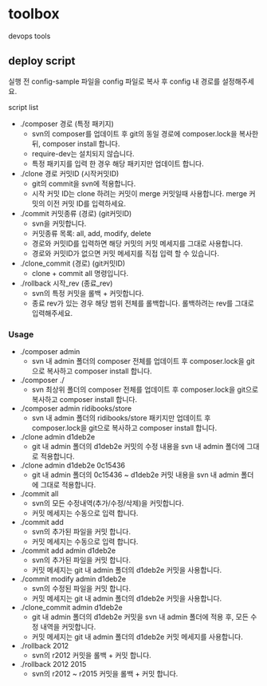 # toolbox

devops tools

## deploy script
실행 전 config-sample 파일을 config 파일로 복사 후 config 내 경로를 설정해주세요.

script list
* ./composer 경로 (특정 패키지)
  * svn의 composer를 업데이트 후 git의 동일 경로에 composer.lock을 복사한 뒤, composer install 합니다.
  * require-dev는 설치되지 않습니다.
  * 특정 패키지를 입력 한 경우 해당 패키지만 업데이트 합니다.
* ./clone 경로 커밋ID (시작커밋ID)
  * git의 commit을 svn에 적용합니다.
  * 시작 커밋 ID는 clone 하려는 커밋이 merge 커밋일때 사용합니다. merge 커밋의 이전 커밋 ID를 입력하세요.
* ./commit 커밋종류 (경로) (git커밋ID)
  * svn을 커밋합니다.
  * 커밋종류 목록: all, add, modify, delete
  * 경로와 커밋ID를 입력하면 해당 커밋의 커밋 메세지를 그대로 사용합니다.
  * 경로와 커밋ID가 없으면 커밋 메세지를 직접 입력 할 수 있습니다.
* ./clone_commit (경로) (git커밋ID)
  * clone + commit all 명령입니다.
* ./rollback 시작_rev (종료_rev)
  * svn의 특정 커밋을 롤백 + 커밋합니다.
  * 종료 rev가 있는 경우 해당 범위 전체를 롤백합니다. 롤백하려는 rev를 그대로 입력해주세요.

### Usage
* ./composer admin
  * svn 내 admin 폴더의 composer 전체를 업데이트 후 composer.lock을 git으로 복사하고 composer install 합니다.
* ./composer ./
  * svn 최상위 폴더의 composer 전체를 업데이트 후 composer.lock을 git으로 복사하고 composer install 합니다.
* ./composer admin ridibooks/store
  * svn 내 admin 폴더의 ridibooks/store 패키지만 업데이트 후 composer.lock을 git으로 복사하고 composer install 합니다.
* ./clone admin d1deb2e
  * git 내 admin 폴더의 d1deb2e 커밋의 수정 내용을 svn 내 admin 폴더에 그대로 적용합니다.
* ./clone admin d1deb2e 0c15436
  * git 내 admin 폴더의 0c15436 ~ d1deb2e 커밋 내용을 svn 내 admin 폴더에 그대로 적용합니다.
* ./commit all
  * svn의 모든 수정내역(추가/수정/삭제)을 커밋합니다.
  * 커밋 메세지는 수동으로 입력 합니다.
* ./commit add
  * svn의 추가된 파일을 커밋 합니다.
  * 커밋 메세지는 수동으로 입력 합니다.
* ./commit add admin d1deb2e
  * svn의 추가된 파일을 커밋 합니다.
  * 커밋 메세지는 git 내 admin 폴더의 d1deb2e 커밋을 사용합니다.
* ./commit modify admin d1deb2e
  * svn의 수정된 파일을 커밋 합니다.
  * 커밋 메세지는 git 내 admin 폴더의 d1deb2e 커밋을 사용합니다.
* ./clone_commit admin d1deb2e
  * git 내 admin 폴더의 d1deb2e 커밋을 svn 내 admin 폴더에 적용 후, 모든 수정 내역을 커밋합니다.
  * 커밋 메세지는 git 내 admin 폴더의 d1deb2e 커밋 메세지를 사용합니다.
* ./rollback 2012
  * svn의 r2012 커밋을 롤백 + 커밋 합니다.
* ./rollback 2012 2015
  * svn의 r2012 ~ r2015 커밋을 롤백 + 커밋 합니다.
